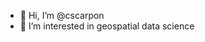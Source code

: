 - 👋 Hi, I’m @cscarpon
- 👀 I’m interested in geospatial data science

<!---
cscarpon/cscarpon is a ✨ special ✨ repository because its `README.md` (this file) appears on your GitHub profile.
You can click the Preview link to take a look at your changes.
--->
